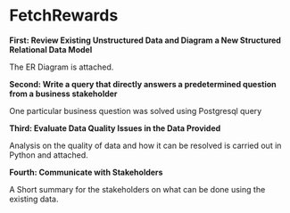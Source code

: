 # FetchRewards

**First: Review Existing Unstructured Data and Diagram a New Structured Relational Data Model**
  
  The ER Diagram is attached.

**Second: Write a query that directly answers a predetermined question from a business stakeholder**
  
  One particular business question was solved using Postgresql query


**Third: Evaluate Data Quality Issues in the Data Provided**
  
  Analysis on the quality of data and how it can be resolved is carried out in Python and attached.


**Fourth: Communicate with Stakeholders**
  
  A Short summary for the stakeholders on what can be done using the existing data.
